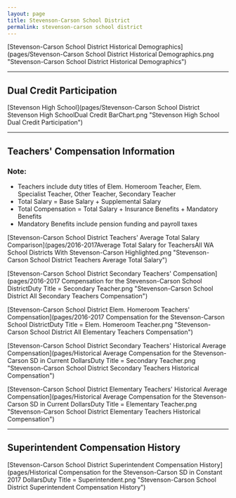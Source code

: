 ```yaml
---
layout: page
title: Stevenson-Carson School District
permalink: stevenson-carson school district
---
```



[Stevenson-Carson School District Historical Demographics](pages/Stevenson-Carson School District Historical Demographics.png "Stevenson-Carson School District Historical Demographics")

___

## Dual Credit Participation

[Stevenson High School](pages/Stevenson-Carson School District Stevenson High SchoolDual Credit BarChart.png "Stevenson High School Dual Credit Participation")


___

## Teachers' Compensation Information
### Note:
- Teachers include duty titles of Elem. Homeroom Teacher, Elem. Specialist Teacher, Other Teacher, Secondary Teacher
- Total Salary = Base Salary + Supplemental Salary
- Total Compensation = Total Salary + Insurance Benefits + Mandatory Benefits
- Mandatory Benefits include pension funding and payroll taxes

[Stevenson-Carson School District Teachers' Average Total Salary Comparison](pages/2016-2017Average Total Salary for TeachersAll WA School Districts With Stevenson-Carson Highlighted.png "Stevenson-Carson School District Teachers Average Total Salary")

[Stevenson-Carson School District Secondary Teachers' Compensation](pages/2016-2017 Compensation for the Stevenson-Carson School DistrictDuty Title = Secondary Teacher.png "Stevenson-Carson School District All Secondary Teachers Compensation")

[Stevenson-Carson School District Elem. Homeroom Teachers' Compensation](pages/2016-2017 Compensation for the Stevenson-Carson School DistrictDuty Title = Elem. Homeroom Teacher.png "Stevenson-Carson School District All Elementary Teachers Compensation")

[Stevenson-Carson School District Secondary Teachers' Historical Average Compensation](pages/Historical Average Compensation for the Stevenson-Carson SD in Current DollarsDuty Title = Secondary Teacher.png "Stevenson-Carson School District Secondary Teachers Historical Compensation")

[Stevenson-Carson School District Elementary Teachers' Historical Average Compensation](pages/Historical Average Compensation for the Stevenson-Carson SD in Current DollarsDuty Title = Elementary Teacher.png "Stevenson-Carson School District Elementary Teachers Historical Compensation")


___

## Superintendent Compensation History

[Stevenson-Carson School District Superintendent Compensation History](pages/Historical Compensation for the Stevenson-Carson SD in Constant 2017 DollarsDuty Title = Superintendent.png "Stevenson-Carson School District Superintendent Compensation History")

